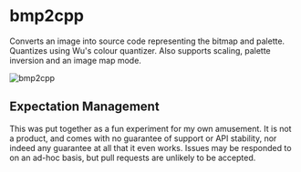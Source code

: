 bmp2cpp
=======

Converts an image into source code representing the bitmap and palette.
Quantizes using Wu's colour quantizer. Also supports scaling, palette
inversion and an image map mode.

![bmp2cpp](https://user-images.githubusercontent.com/288426/118217724-65838680-b4b9-11eb-9b24-3b1ee0979727.png)


## Expectation Management

This was put together as a fun experiment for my own amusement. It is not a
product, and comes with no guarantee of support or API stability, nor indeed
any guarantee at all that it even works. Issues may be responded to on an
ad-hoc basis, but pull requests are unlikely to be accepted.

